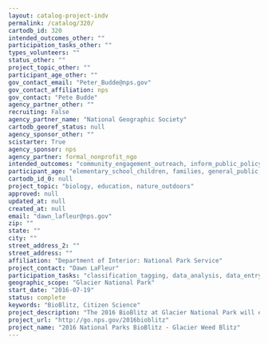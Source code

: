 ```yaml
---
layout: catalog-project-indv
permalink: /catalog/320/
cartodb_id: 320
intended_outcomes_other: ""
participation_tasks_other: ""
types_volunteers: ""
status_other: ""
project_topic_other: ""
participant_age_other: ""
gov_contact_email: "Peter_Budde@nps.gov"
gov_contact_affiliation: nps
gov_contact: "Pete Budde"
agency_partner_other: ""
recruiting: False
agency_partner_name: "National Geographic Society"
cartodb_georef_status: null
agency_sponsor_other: ""
scistarter: True
agency_sponsor: nps
agency_partner: formal_nonprofit_ngo
intended_outcomes: "community_engagement_outreach, inform_public_policy, io_education, operational_integration_use, research_advancement"
participant_age: "elementary_school_children, families, general_public, middle_school_children, targeted_group, teens"
cartodb_id_0: null
project_topic: "biology, education, nature_outdoors"
approved: null
updated_at: null
created_at: null
email: "dawn_lafleur@nps.gov"
zip: ""
state: ""
city: ""
street_address_2: ""
street_address: ""
affiliation: "Department of Interior: National Park Service"
project_contact: "Dawn LaFleur"
participation_tasks: "classification_tagging, data_analysis, data_entry, finding_entities, identification, learning, observation, site_selection_description, specimen_sample_collection"
geographic_scope: "Glacier National Park"
start_date: "2016-07-19"
status: complete
keywords: "BioBlitz, Citizen Science"
project_description: "The 2016 BioBlitz at Glacier National Park will explore the presence and persistence of invasive vegetation species."
project_url: "http://go.nps.gov/2016bioblitz"
project_name: "2016 National Parks BioBlitz - Glacier Weed Blitz"
---
```

